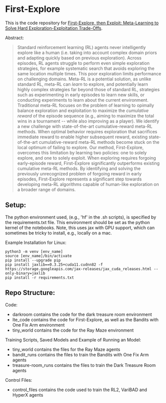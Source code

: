 # First-Explore

This is the code repository for [First-Explore, then Exploit: Meta-Learning to Solve Hard Exploration-Exploitation Trade-Offs](https://arxiv.org/abs/2307.02276).

Abstract:
> Standard reinforcement learning (RL) agents never intelligently explore like a human (i.e. taking into account complex domain priors and adapting quickly based on previous exploration). Across episodes, RL agents struggle to perform even simple exploration strategies, for example systematic search that avoids exploring the same location multiple times. This poor exploration limits performance on challenging domains. Meta-RL is a potential solution, as unlike standard RL, meta-RL can *learn* to explore, and potentially learn highly complex strategies far beyond those of standard RL, strategies such as experimenting in early episodes to learn new skills, or conducting experiments to learn about the current environment. Traditional meta-RL focuses on the problem of learning to opimally balance exploration and exploitation to maximize the *cumulative reward* of the episode sequence (e.g., aiming to maximize the total wins in a tournament -- while also improving as a player). We identify a new challenge with state-of-the-art cumulative-reward meta-RL methods. When optimal behavior requires exploration that sacrifices immediate reward to enable higher subsequent reward, existing state-of-the-art cumulative-reward meta-RL methods become stuck on the local optimum of failing to explore. Our method, First-Explore, overcomes this limitation by learning two policies: one to solely explore, and one to solely exploit. When exploring requires forgoing early-episode reward, First-Explore significantly outperforms existing cumulative meta-RL methods. By identifying and solving the previously unrecognized problem of forgoing reward in early episodes, First-Explore represents a significant step towards developing meta-RL algorithms capable of human-like exploration on a broader range of domains.

## Setup:
The python environment used, (e.g., 'hf' in the .sh scripts), is specified by the requirements.txt file. This environment should be set as the python kernel of the notebooks. Note, this uses jax with GPU support, which can sometimes be tricky to install, e.g., locally on a mac.

Example Installation for Linux:
```
python3 -m venv [env_name]
source [env_name]/bin/activate
pip install --upgrade pip
pip install jaxlib==0.3.25+cuda11.cudnn82 -f https://storage.googleapis.com/jax-releases/jax_cuda_releases.html --only-binary=jaxlib
pip install -r requirements.txt
```

## Repo Structure:

Code:
- darkroom contains the code for the dark treasure room environment
- lte_code contains the code for First-Explore, as well as the Bandits with One Fix Arm environment
- tiny_world contains the code for the Ray Maze environment

Training Scripts, Saved Models and Example of Running an Model:
- tiny_world contains the files for the Ray Maze agents
- bandit_runs contains the files to train the Bandits with One Fix Arm agents
- treasure-room_runs contains the files to train the Dark Treasure Room agents

Control Files:
- control_files contains the code used to train the RL2, VariBAD and HyperX agents
